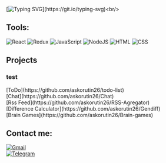 [![Typing SVG](https://readme-typing-svg.demolab.com?font=Raleway&size=30&pause=1000&color=44F7F5&width=435&lines=Hello+there!)](https://git.io/typing-svg)<br/>
<h2>Tools:</h2>

![React](https://img.shields.io/badge/React-20232A?style=for-the-badge&logo=react&logoColor=61DAFB)
![Redux](https://img.shields.io/badge/redux-%23593d88.svg?style=for-the-badge&logo=redux&logoColor=white)
![JavaScript](https://img.shields.io/badge/JavaScript-F7DF1E?style=for-the-badge&logo=javascript&logoColor=black)
![NodeJS](https://img.shields.io/badge/Node.js-43853D?style=for-the-badge&logo=node.js&logoColor=white)
![HTML](https://img.shields.io/badge/HTML-239120?style=for-the-badge&logo=html5&logoColor=white)
![CSS](https://img.shields.io/badge/CSS-239120?&style=for-the-badge&logo=css3&logoColor=white)

<h2>Projects</h2>
<h3> test </h3>
[ToDo](https://github.com/askorutin26/todo-list)</br>
[Chat](https://github.com/askorutin26/Chat)<br>
[Rss Feed](https://github.com/askorutin26/RSS-Agregator)<br>
[Difference Calculator](https://github.com/askorutin26/Gendiff)<br>
[Brain Games](https://github.com/askorutin26/Brain-games)

<h2>Contact me:</h2>

[![Gmail](https://img.shields.io/badge/Gmail-D14836?style=for-the-badge&logo=gmail&logoColor=white)](mailto:askorutin26@gmail.com)<br>
[![Telegram](https://img.shields.io/badge/Telegram-30363d?style=for-the-badge&logo=Telegram)](https://t.me/askor26)
